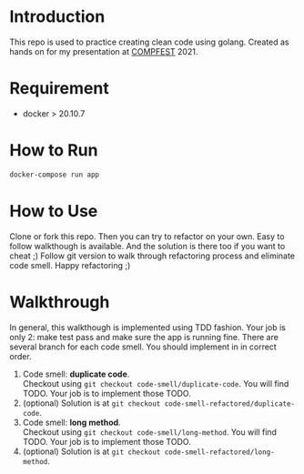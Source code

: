 # Introduction

This repo is used to practice creating clean code using golang. Created as hands on for my presentation at [COMPFEST](https://compfest.id) 2021.

# Requirement

- docker > 20.10.7

# How to Run

```bash
docker-compose run app
```

# How to Use

Clone or fork this repo. Then you can try to refactor on your own. Easy to follow walkthough is available. And the solution is there too if you want to cheat ;)
Follow git version to walk through refactoring process and eliminate code smell. Happy refactoring ;)

# Walkthrough

In general, this walkthough is implemented using TDD fashion. Your job is only 2: make test pass and make sure the app is running fine. There are several branch for each code smell. You should implement in in correct order.

1. Code smell: **duplicate code**.\
Checkout using `git checkout code-smell/duplicate-code`. You will find TODO. Your job is to implement those TODO.
2. (optional) Solution is at `git checkout code-smell-refactored/duplicate-code`.
3. Code smell: **long method**.\
Checkout using `git checkout code-smell/long-method`. You will find TODO. Your job is to implement those TODO.
4. (optional) Solution is at `git checkout code-smell-refactored/long-method`.
